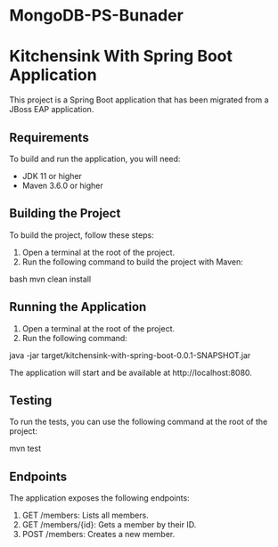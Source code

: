 # MongoDB-PS-Bunader

# Kitchensink With Spring Boot Application

This project is a Spring Boot application that has been migrated from a JBoss EAP application.

## Requirements

To build and run the application, you will need:

- JDK 11 or higher
- Maven 3.6.0 or higher

## Building the Project

To build the project, follow these steps:

1. Open a terminal at the root of the project.
2. Run the following command to build the project with Maven:

bash
mvn clean install

## Running the Application
1. Open a terminal at the root of the project.
2. Run the following command:

java -jar target/kitchensink-with-spring-boot-0.0.1-SNAPSHOT.jar

The application will start and be available at http://localhost:8080.

## Testing
To run the tests, you can use the following command at the root of the project:

mvn test

## Endpoints

The application exposes the following endpoints:

1. GET /members: Lists all members.
2. GET /members/{id}: Gets a member by their ID.
3. POST /members: Creates a new member.